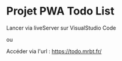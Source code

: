 # Projet PWA Todo List

Lancer via liveServer sur VisualStudio Code

ou

Accéder via l'url : https://todo.mrbt.fr/
